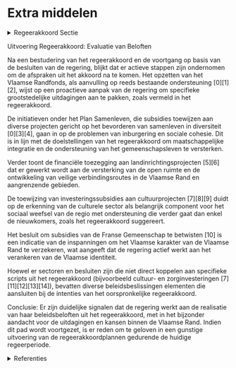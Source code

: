 # Extra middelen

<details>
        <summary>Regeerakkoord Sectie </summary>
        <p>6.2 Extra middelen Naast de huidige jaarlijkse ondersteuning voor Halle, Dilbeek en Vilvoorde via het Stedenfonds, richten we een Vlaamse Randfonds op, dat – naar analogie met het Vlaamse Brusselfonds – inspeelt op de grootstedelijke effecten en gerichte onder-steuning biedt. Bepaalde problemen stellen zich nu eenmaal scherper of anders in de Rand dan elders. Denken we o.a. aan de achterstand inzake zorg of de problemen in het onderwijs door de grote toestroom aan anderstaligen. De minister van Vlaamse Rand put, met terugkop-peling naar de Vlaamse regering, uit het Vlaamse Randfonds om bijkomende maatregelen te nemen of beleid van andere ministers extra te ondersteunen in specifieke beleidsdomeinen zoals bijvoorbeeld kinderopvang, zorg, welzijn, inburge-ring of onderwijs. Recent onderzoek (o.a. Taalbarometer) waar-schuwt specifiek voor acute samenlevingspro-blemen en achterstand in de noordelijke en zuidelijke Kanaalzone. O.a. de sociale en culturele acties in het kader van projecten als de Broeksite en de Zuidrand kunnen daar specifiek op inspelen. We bekijken dan ook of en hoe ze ondersteund kunnen worden. Zeker in de facilitei-tengemeenten, steunen we ook maximaal strate-gische investeringsprojecten die de Vlaamse aanwezigheid verankeren, zoals de site van Bierenberg (Sint-Genesius-Rode) Inzake de Plantentuin van Meise zorgen we voor de verdere uitvoering van het renovatieplan. Via impulssubsidies spelen we proactief in op initiatieven die het sociaal weefsel van de regio versterken. Het gaat dan niet alleen om initia-tieven die gericht zijn op nieuwkomers, maar zeker en vast ook op het versterken van het lokale gemeenschapsleven. </p>
        </details> 

Uitvoering Regeerakkoord: Evaluatie van Beloften

Na een bestudering van het regeerakkoord en de voortgang op basis van de besluiten van de regering, blijkt dat er actieve stappen zijn ondernomen om de afspraken uit het akkoord na te komen. Het opzetten van het Vlaamse Randfonds, als aanvulling op reeds bestaande ondersteuning \[0\]\[1\]\[2\], wijst op een proactieve aanpak van de regering om specifieke grootstedelijke uitdagingen aan te pakken, zoals vermeld in het regeerakkoord.

De initiatieven onder het Plan Samenleven, die subsidies toewijzen aan diverse projecten gericht op het bevorderen van samenleven in diversiteit \[0\]\[3\]\[4\], gaan in op de problemen van inburgering en sociale cohesie. Dit is in lijn met de doelstellingen van het regeerakkoord om maatschappelijke integratie en de ondersteuning van het gemeenschapsleven te versterken. 

Verder toont de financiële toezegging aan landinrichtingsprojecten \[5\]\[6\] dat er gewerkt wordt aan de versterking van de open ruimte en de ontwikkeling van veilige verbindingsroutes in de Vlaamse Rand en aangrenzende gebieden.

De toewijzing van investeringssubsidies aan cultuurprojecten \[7\]\[8\]\[9\] duidt op de erkenning van de culturele sector als belangrijk component voor het sociaal weefsel van de regio met ondersteuning die verder gaat dan enkel de nieuwkomers, zoals het regeerakkoord suggereert.

Het besluit om subsidies van de Franse Gemeenschap te betwisten \[10\] is een indicatie van de inspanningen om het Vlaamse karakter van de Vlaamse Rand te verzekeren, wat aangeeft dat de regering actief werkt aan het verankeren van de Vlaamse identiteit.

Hoewel er sectoren en besluiten zijn die niet direct koppelen aan specifieke scripts uit het regeerakkoord (bijvoorbeeld cultuur- en zorginvesteringen \[7\]\[11\]\[12\]\[13\]\[14\]), bevatten diverse beleidsbeslissingen elementen die aansluiten bij de intenties van het oorspronkelijke regeerakkoord.

Conclusie: Er zijn duidelijke signalen dat de regering werkt aan de realisatie van haar beleidsbeloften uit het regeerakkoord, met in het bijzonder aandacht voor de uitdagingen en kansen binnen de Vlaamse Rand. Indien dit pad wordt voortgezet, is er reden om te geloven in een gunstige uitvoering van de regeerakkoordplannen gedurende de huidige regeerperiode.

<details>
        <summary> Referenties</summary>
        **[\[0\]](https://beslissingenvlaamseregering.vlaanderen.be/?search=Subsidies%20Vlaamse%20lokale%20besturen%2C%20vzw%20de%20Rand%20en%20de%20Vlaamse%20Gemeenschapscommissie%20voor%20project%20%27Ondersteuning%20van%20lokale%20besturen%20in%20het%20kader%20van%20%20samenleven%20in%20diversiteit%3A%20Plan%20Samenleven%27&dateOption=select&startDate=2023-09-22T08%3A00%3A00Z&endDate=2023-09-22T08%3A00%3A00Z)** : **(2023-09-22)** Subsidies Vlaamse lokale besturen, vzw de Rand en de Vlaamse Gemeenschapscommissie voor project 'Ondersteuning van lokale besturen in het kader van  samenleven in diversiteit: Plan Samenleven' 

**[\[1\]](https://beslissingenvlaamseregering.vlaanderen.be/?search=Samenwerkingsovereenkomst%202020-2025%20tussen%20Vlaamse%20Gemeenschap%2C%20provincie%20Vlaams-Brabant%20en%20vzw%20%E2%80%98de%20Rand%E2%80%99&dateOption=select&startDate=2020-07-10T08%3A00%3A00Z&endDate=2020-07-10T08%3A00%3A00Z)** : **(2020-07-10)** Samenwerkingsovereenkomst 2020-2025 tussen Vlaamse Gemeenschap, provincie Vlaams-Brabant en vzw ‘de Rand’ 

**[\[2\]](https://beslissingenvlaamseregering.vlaanderen.be/?search=vzw%20de%20Rand%3A%20wijziging%20omvormingsdecreet&dateOption=select&startDate=2020-06-26T08%3A00%3A00Z&endDate=2020-06-26T08%3A00%3A00Z)** : **(2020-06-26)** vzw de Rand: wijziging omvormingsdecreet 

**[\[3\]](https://beslissingenvlaamseregering.vlaanderen.be/?search=Subsidies%20Vlaamse%20lokale%20besturen%2C%20vzw%20de%20Rand%20en%20Vlaamse%20Gemeenschapscommissie%20voor%20Plan%20Samenleven&dateOption=select&startDate=2022-09-23T08%3A00%3A00Z&endDate=2022-09-23T08%3A00%3A00Z)** : **(2022-09-23)** Subsidies Vlaamse lokale besturen, vzw de Rand en Vlaamse Gemeenschapscommissie voor Plan Samenleven 

**[\[4\]](https://beslissingenvlaamseregering.vlaanderen.be/?search=Subsidie%20lokale%20besturen%2C%20vzw%20De%20Rand%20en%20Vlaamse%20Gemeenschapscommissie%20project%20%E2%80%98Plan%20Samenleven%E2%80%99%3A%20wijzigingsbesluit&dateOption=select&startDate=2022-12-23T09%3A00%3A00Z&endDate=2022-12-23T09%3A00%3A00Z)** : **(2022-12-23)** Subsidie lokale besturen, vzw De Rand en Vlaamse Gemeenschapscommissie project ‘Plan Samenleven’: wijzigingsbesluit 

**[\[5\]](https://beslissingenvlaamseregering.vlaanderen.be/?search=Actualisatienota%20planprogramma%20Vlaamse%20Rand%3A%20evaluatie%20en%20opstart%20fase%202&dateOption=select&startDate=2021-07-09T08%3A00%3A00Z&endDate=2021-07-09T08%3A00%3A00Z)** : **(2021-07-09)** Actualisatienota planprogramma Vlaamse Rand: evaluatie en opstart fase 2 

**[\[6\]](https://beslissingenvlaamseregering.vlaanderen.be/?search=Instellen%20landinrichtingsproject%20%E2%80%98Antwerpse%20Zuidrand%E2%80%99&dateOption=select&startDate=2023-06-09T08%3A00%3A00Z&endDate=2023-06-09T08%3A00%3A00Z)** : **(2023-06-09)** Instellen landinrichtingsproject ‘Antwerpse Zuidrand’ 

**[\[7\]](https://beslissingenvlaamseregering.vlaanderen.be/?search=Plan%20Vlaamse%20Veerkracht%3A%20Culturele%20investeringssubsidies&dateOption=select&startDate=2022-11-10T07%3A00%3A00Z&endDate=2022-11-10T07%3A00%3A00Z)** : **(2022-11-10)** Plan Vlaamse Veerkracht: Culturele investeringssubsidies 

**[\[8\]](https://beslissingenvlaamseregering.vlaanderen.be/?search=Plan%20Vlaamse%20Veerkracht%3A%20100%20miljoen%20euro%20voor%20versnellen%20infrastructuurinvesteringen%20Vlaamse%20cultuursector&dateOption=select&startDate=2021-04-23T08%3A00%3A00Z&endDate=2021-04-23T08%3A00%3A00Z)** : **(2021-04-23)** Plan Vlaamse Veerkracht: 100 miljoen euro voor versnellen infrastructuurinvesteringen Vlaamse cultuursector 

**[\[9\]](https://beslissingenvlaamseregering.vlaanderen.be/?search=Plan%20Vlaamse%20Veerkracht%3A%20investeringssubsidies%20voor%20culturele%20topinfrastructuur%20en%20cultuurinfrastructuur%20van%20bovenlokaal%20belang&dateOption=select&startDate=2022-12-09T09%3A00%3A00Z&endDate=2022-12-09T09%3A00%3A00Z)** : **(2022-12-09)** Plan Vlaamse Veerkracht: investeringssubsidies voor culturele topinfrastructuur en cultuurinfrastructuur van bovenlokaal belang 

**[\[10\]](https://beslissingenvlaamseregering.vlaanderen.be/?search=Nota%20aan%20het%20Overlegcomit%C3%A9%3A%20%E2%80%9CSubsidies%20van%20de%20Franse%20Gemeenschap%20aan%20organisaties%20gericht%20op%20de%20Franstalige%20minderheid%20in%20het%20Vlaams%20Gewest%E2%80%9D&dateOption=select&startDate=2023-05-12T08%3A00%3A00Z&endDate=2023-05-12T08%3A00%3A00Z)** : **(2023-05-12)** Nota aan het Overlegcomité: “Subsidies van de Franse Gemeenschap aan organisaties gericht op de Franstalige minderheid in het Vlaams Gewest” 

**[\[11\]](https://beslissingenvlaamseregering.vlaanderen.be/?search=Plan%20Vlaamse%20Veerkracht%3A%20Zorgzame%20buurten&dateOption=select&startDate=2022-06-03T08%3A00%3A00Z&endDate=2022-06-03T08%3A00%3A00Z)** : **(2022-06-03)** Plan Vlaamse Veerkracht: Zorgzame buurten 

**[\[12\]](https://beslissingenvlaamseregering.vlaanderen.be/?search=Plan%20Vlaamse%20Veerkracht%3A%20Investeringssubsidies%2010%20projectvoorstellen%20culturele%20topinfrastructuur%20en%20cultuurinfrastructuur%20van%20bovenlokaal%20belang&dateOption=select&startDate=2021-07-09T08%3A00%3A00Z&endDate=2021-07-09T08%3A00%3A00Z)** : **(2021-07-09)** Plan Vlaamse Veerkracht: Investeringssubsidies 10 projectvoorstellen culturele topinfrastructuur en cultuurinfrastructuur van bovenlokaal belang 

**[\[13\]](https://beslissingenvlaamseregering.vlaanderen.be/?search=Plan%20Vlaamse%20Veerkracht%3A%20subsidie%20Koning%20Boudewijnstichting%20voor%20project%20%27zorgzame%20buurten%27&dateOption=select&startDate=2021-12-10T09%3A00%3A00Z&endDate=2021-12-10T09%3A00%3A00Z)** : **(2021-12-10)** Plan Vlaamse Veerkracht: subsidie Koning Boudewijnstichting voor project 'zorgzame buurten' 

**[\[14\]](https://beslissingenvlaamseregering.vlaanderen.be/?search=Plan%20Vlaamse%20Veerkracht%3A%20subsidie%20Vlaamse%20Gemeenschapscommissie%20voor%20uitvoering%20projectoproep%20%27zorgzame%20buurten%27&dateOption=select&startDate=2021-07-02T08%3A00%3A00Z&endDate=2021-07-02T08%3A00%3A00Z)** : **(2021-07-02)** Plan Vlaamse Veerkracht: subsidie Vlaamse Gemeenschapscommissie voor uitvoering projectoproep 'zorgzame buurten' 
        </details> 

